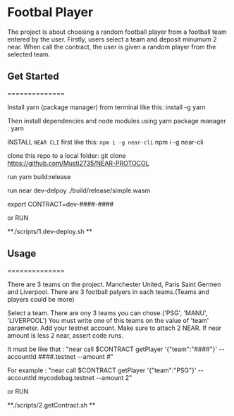 Footbal Player
==============

The project is about choosing a random football player from a football team entered by the user.
Firstly, users select a team and deposit minumum 2 near. 
When call the contract, the user is given a random player from the selected team.


## Get Started
==============

Install yarn (package manager) from terminal like this:
install -g yarn

Then install dependencies and node modules using yarn package manager :
yarn

INSTALL `NEAR CLI` first like this: `npm i -g near-cli`
npm i -g near-cli

clone this repo to a local folder:
git clone https://github.com/Musti2735/NEAR-PROTOCOL

run yarn build:release

run near dev-delpoy ./build/release/simple.wasm

export CONTRACT=dev-####-####

or RUN

**./scripts/1.dev-deploy.sh **


## Usage
==============

There are 3 teams on the project. Manchester United, Paris Saint Germen and Liverpool.
There are 3 football palyers in each teams.(Teams and players could be more) 
 
Select a team. There are ony 3 teams you can chose.('PSG', 'MANU', 'LIVERPOOL')
You must write one of this teams on the value of 'team' parameter.
Add your testnet account.
Make sure to attach 2 NEAR. If near amount is less 2 near, assert code runs.

It must be like that : 
"near call $CONTRACT getPlayer '{"team":"####"}' --accountId ####.testnet --amount #"

For example : 
"near call $CONTRACT getPlayer '{"team":"PSG"}' --accountId mycodebag.testnet --amount 2"

or RUN

**./scripts/2.getContract.sh **

